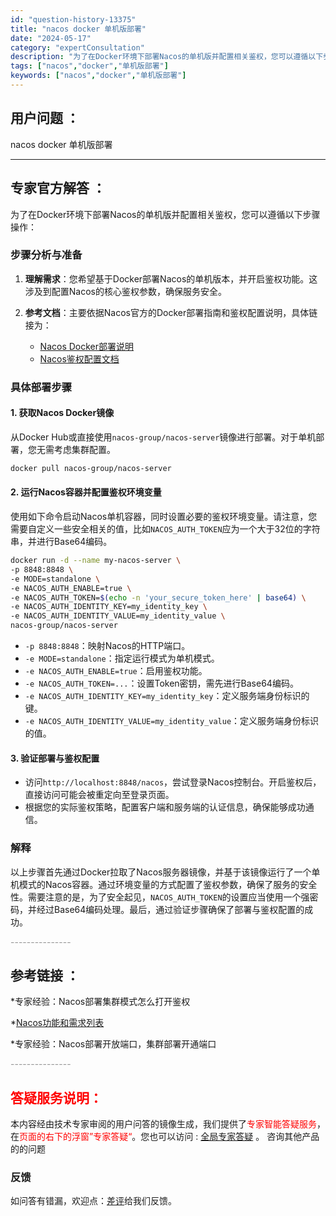 ```yaml
---
id: "question-history-13375"
title: "nacos docker 单机版部署"
date: "2024-05-17"
category: "expertConsultation"
description: "为了在Docker环境下部署Nacos的单机版并配置相关鉴权，您可以遵循以下步骤操作：### 步骤分析与准备1. **理解需求**：您希望基于Docker部署Nacos的单机版本，并开启鉴权功能。这涉及到配置Nacos的核心鉴权参数，确保服务安全。2. **参考文档**：主要依据Nacos官方的Do"
tags: ["nacos","docker","单机版部署"]
keywords: ["nacos","docker","单机版部署"]
---
```


## 用户问题 ： 
 nacos docker 单机版部署  

---------------
## 专家官方解答 ：

为了在Docker环境下部署Nacos的单机版并配置相关鉴权，您可以遵循以下步骤操作：

### 步骤分析与准备
1. **理解需求**：您希望基于Docker部署Nacos的单机版本，并开启鉴权功能。这涉及到配置Nacos的核心鉴权参数，确保服务安全。

2. **参考文档**：主要依据Nacos官方的Docker部署指南和鉴权配置说明，具体链接为：
   - [Nacos Docker部署说明](https://github.com/nacos-group/nacos-docker)
   - [Nacos鉴权配置文档](https://nacos.io/docs/latest/guide/user/auth/)

### 具体部署步骤

#### 1. 获取Nacos Docker镜像
从Docker Hub或直接使用`nacos-group/nacos-server`镜像进行部署。对于单机部署，您无需考虑集群配置。

```bash
docker pull nacos-group/nacos-server
```

#### 2. 运行Nacos容器并配置鉴权环境变量
使用如下命令启动Nacos单机容器，同时设置必要的鉴权环境变量。请注意，您需要自定义一些安全相关的值，比如`NACOS_AUTH_TOKEN`应为一个大于32位的字符串，并进行Base64编码。

```bash
docker run -d --name my-nacos-server \
-p 8848:8848 \
-e MODE=standalone \
-e NACOS_AUTH_ENABLE=true \
-e NACOS_AUTH_TOKEN=$(echo -n 'your_secure_token_here' | base64) \
-e NACOS_AUTH_IDENTITY_KEY=my_identity_key \
-e NACOS_AUTH_IDENTITY_VALUE=my_identity_value \
nacos-group/nacos-server
```

- `-p 8848:8848`：映射Nacos的HTTP端口。
- `-e MODE=standalone`：指定运行模式为单机模式。
- `-e NACOS_AUTH_ENABLE=true`：启用鉴权功能。
- `-e NACOS_AUTH_TOKEN=...`：设置Token密钥，需先进行Base64编码。
- `-e NACOS_AUTH_IDENTITY_KEY=my_identity_key`：定义服务端身份标识的键。
- `-e NACOS_AUTH_IDENTITY_VALUE=my_identity_value`：定义服务端身份标识的值。

#### 3. 验证部署与鉴权配置
- 访问`http://localhost:8848/nacos`，尝试登录Nacos控制台。开启鉴权后，直接访问可能会被重定向至登录页面。
- 根据您的实际鉴权策略，配置客户端和服务端的认证信息，确保能够成功通信。

### 解释
以上步骤首先通过Docker拉取了Nacos服务器镜像，并基于该镜像运行了一个单机模式的Nacos容器。通过环境变量的方式配置了鉴权参数，确保了服务的安全性。需要注意的是，为了安全起见，`NACOS_AUTH_TOKEN`的设置应当使用一个强密码，并经过Base64编码处理。最后，通过验证步骤确保了部署与鉴权配置的成功。


<font color="#949494">---------------</font> 


## 参考链接 ：

*专家经验：Nacos部署集群模式怎么打开鉴权 
 
 *[Nacos功能和需求列表](https://nacos.io/docs/latest/archive/feature-list)
 
 *专家经验：Nacos部署开放端口，集群部署开通端口 


 <font color="#949494">---------------</font> 
 


## <font color="#FF0000">答疑服务说明：</font> 

本内容经由技术专家审阅的用户问答的镜像生成，我们提供了<font color="#FF0000">专家智能答疑服务</font>，在<font color="#FF0000">页面的右下的浮窗”专家答疑“</font>。您也可以访问 : [全局专家答疑](https://answer.opensource.alibaba.com/docs/intro) 。 咨询其他产品的的问题

### 反馈
如问答有错漏，欢迎点：[差评](https://ai.nacos.io/user/feedbackByEnhancerGradePOJOID?enhancerGradePOJOId=13873)给我们反馈。
